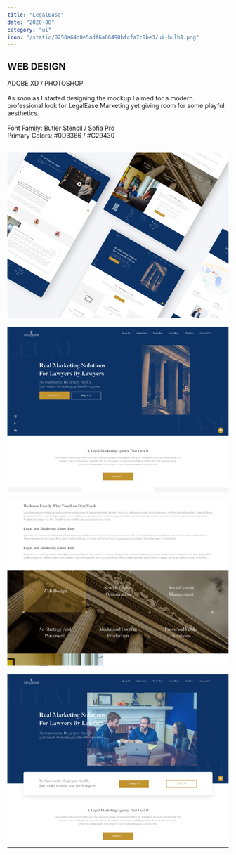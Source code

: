```yaml
---
title: "LegalEase"
date: "2020-08"
category: "ui"
icon: "/static/0258a64d0e5adf6a86490bfcfa7c9be3/ui-bulb1.png"
---
```


## WEB DESIGN

ADOBE XD / PHOTOSHOP
<br><br>
As soon as I started designing the mockup I aimed for a modern professional look for LegalEase Marketing yet giving room for some playful aesthetics. 
<br><br>
Font Family: Butler Stencil / Sofia Pro
<br>
Primary Colors: #0D3366 / #C29430
<br><br>

![mockups for legalease](../images/legalease-ui-mockup@2.2x.png)
<br><br>
![mockups for legalease](../images/legalease-ui-mockup-1@2x.png)
<br><br>
![mockups for legalease](../images/legalease-ui-mockup-2@2.2x.png)
<br><br>
![mockups for legalease](../images/legalease-ui-mockup-3@2x.png)
<br>

- - -